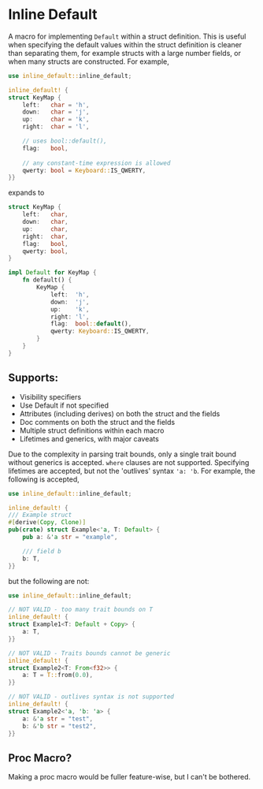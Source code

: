 # Inline Default

A macro for implementing `Default` within a struct definition.
This is useful when specifying the default values within the struct 
definition is cleaner than separating them, 
for example structs with a large number fields,
or when many structs are constructed.
For example,
```rust
use inline_default::inline_default;

inline_default! {
struct KeyMap {
    left:   char = 'h',
    down:   char = 'j',
    up:     char = 'k',
    right:  char = 'l',

    // uses bool::default(),
    flag:   bool, 
    
    // any constant-time expression is allowed
    qwerty: bool = Keyboard::IS_QWERTY,
}}
```
expands to

```rust
struct KeyMap {
    left:   char,
    down:   char,
    up:     char,
    right:  char,
    flag:   bool,
    qwerty: bool,
}

impl Default for KeyMap {
    fn default() {
        KeyMap {
            left:  'h',
            down:  'j',
            up:    'k',
            right: 'l',
            flag:  bool::default(),
            qwerty: Keyboard::IS_QWERTY,
        }
    }
}
```

## Supports:
- Visibility specifiers
- Use Default if not specified 
- Attributes (including derives) on both the struct and the fields
- Doc comments on both the struct and the fields
- Multiple struct definitions within each macro
- Lifetimes and generics, with major caveats

Due to the complexity in parsing trait bounds, 
only a single trait bound without generics is accepted.
`where` clauses are not supported.
Specifying lifetimes are accepted, but not the 'outlives' syntax `'a: 'b`.
For example, the following is accepted,
```rust
use inline_default::inline_default;

inline_default! {
/// Example struct
#[derive(Copy, Clone)]
pub(crate) struct Example<'a, T: Default> {
    pub a: &'a str = "example",

    /// field b
    b: T,
}}

```
but the following are not:
```rust
use inline_default::inline_default;

// NOT VALID - too many trait bounds on T
inline_default! {
struct Example1<T: Default + Copy> {
    a: T,
}}

// NOT VALID - Traits bounds cannot be generic
inline_default! {
struct Example2<T: From<f32>> {
    a: T = T::from(0.0),
}}

// NOT VALID - outlives syntax is not supported
inline_default! {
struct Example2<'a, 'b: 'a> {
    a: &'a str = "test",
    b: &'b str = "test2",
}}
```

## Proc Macro?
Making a proc macro would be fuller feature-wise, but I can't be bothered.
